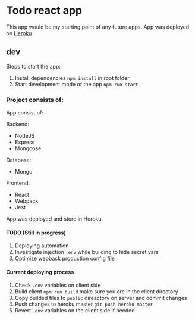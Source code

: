 # Todo react app

This app would be my starting point of any future apps. App was deployed on [Heroku](https://todo-app-mern-pawel-stanecki.herokuapp.com)

## dev

Steps to start the app:

1. Install dependencies `npm install` in root folder
2. Start development mode of the app `npm run start`

### Project consists of:

App consist of:

Backend:

- NodeJS
- Express
- Mongoose

Database:

- Mongo

Frontend:

- React
- Webpack
- Jest

App was deployed and store in Heroku.

#### TODO (Still in progress)

1. Deploying automation
2. Investigate injection `.env` while building to hide secret vars
3. Optimize wepback production config file

#### Current deploying process

1. Check `.env` variables on client side
2. Build client `npm run build` make sure you are in the client directory
3. Copy builded files to `public` direactory on server and commit changes
4. Push changes to heroku master `git push heroku master`
5. Revert `.env` variables on the client side if needed
